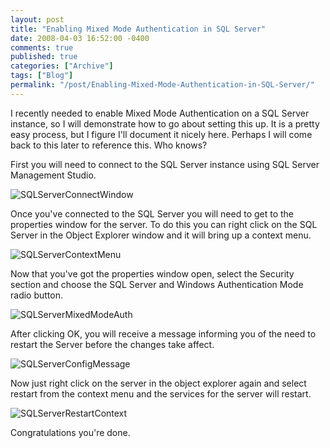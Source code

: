 ```yaml
---
layout: post
title: "Enabling Mixed Mode Authentication in SQL Server"
date: 2008-04-03 16:52:00 -0400
comments: true
published: true
categories: ["Archive"]
tags: ["Blog"]
permalink: "/post/Enabling-Mixed-Mode-Authentication-in-SQL-Server/"
---
```

<!-- more -->



<p>I recently needed to enable Mixed Mode Authentication on a SQL Server instance, so I will demonstrate how to go about setting this up. It is a pretty easy process, but I figure I'll document it nicely here. Perhaps I will come back to this later to reference this. Who knows?</p>
<p>First you will need to connect to the SQL Server instance using SQL Server Management Studio.</p>
<p><img src="http://static.flickr.com/2231/2384726619_bc5ded628b.jpg" border="0" alt="SQLServerConnectWindow" /></p>
<p>Once you've connected to the SQL Server you will need to get to the properties window for the server. To do this you can right click on the SQL Server in the Object Explorer window and it will bring up a context menu.</p>
<p><img src="http://static.flickr.com/3235/2384726633_ca23b2fa9a.jpg" border="0" alt="SQLServerContextMenu" /></p>
<p>Now that you've got the properties window open, select the Security section and choose the SQL Server and Windows Authentication Mode radio button.</p>
<p><img src="http://static.flickr.com/2068/2385558414_8d85fa62cf.jpg" border="0" alt="SQLServerMixedModeAuth" /></p>
<p>After clicking OK, you will receive a message informing you of the need to restart the Server before the changes take affect.</p>
<p><img src="http://static.flickr.com/2372/2385558444_42a426b6a5.jpg" border="0" alt="SQLServerConfigMessage" /></p>
<p>Now just right click on the server in the object explorer again and select restart from the context menu and the services for the server will restart.</p>
<p><img src="http://static.flickr.com/3070/2385558472_2a59d81b63.jpg" border="0" alt="SQLServerRestartContext" /></p>
<p>Congratulations you're done.</p>
